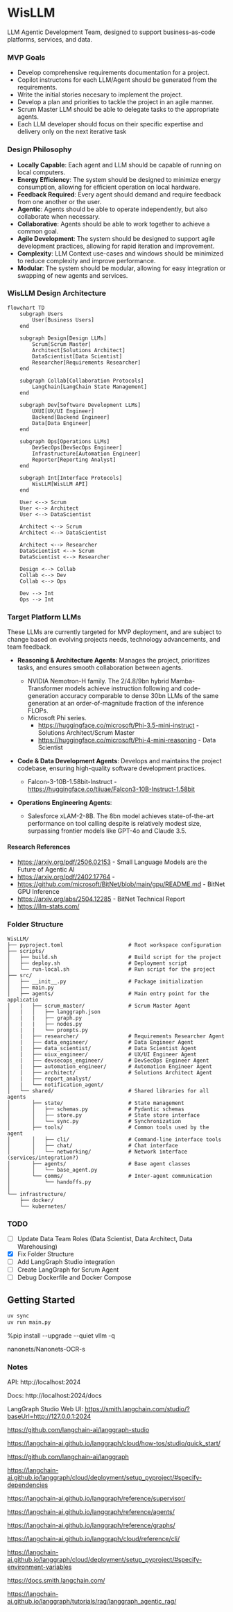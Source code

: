 # WisLLM

LLM Agentic Development Team, designed to support business-as-code platforms, services, and data.

### MVP Goals

- Develop comprehensive requirements documentation for a project.
- Copilot instructons for each LLM/Agent should be generated from the requirements.
- Write the initial stories necesary to implement the project.
- Develop a plan and priorities to tackle the project in an agile manner.
- Scrum Master LLM should be able to delegate tasks to the appropriate agents.
- Each LLM developer should focus on their specific expertise and delivery only on the next iterative task

### Design Philosophy

- **Locally Capable**: Each agent and LLM should be capable of running on local computers.
- **Energy Efficiency**: The system should be designed to minimize energy consumption, allowing for efficient operation on local hardware.
- **Feedback Required**: Every agent should demand and require feedback from one another or the user.
- **Agentic**: Agents should be able to operate independently, but also collaborate when necessary.
- **Collaborative**: Agents should be able to work together to achieve a common goal.
- **Agile Development**: The system should be designed to support agile development practices, allowing for rapid iteration and improvement.
- **Complexity**: LLM Context use-cases and windows should be minimized to reduce complexity and improve performance.
- **Modular**: The system should be modular, allowing for easy integration or swapping of new agents and services.

### WisLLM Design Architecture

```mermaid
flowchart TD
    subgraph Users
        User[Business Users]
    end

    subgraph Design[Design LLMs]
        Scrum[Scrum Master]
        Architect[Solutions Architect]
        DataScientist[Data Scientist]
        Researcher[Requirements Researcher]
    end

    subgraph Collab[Collaboration Protocols]
        LangChain[LangChain State Management]
    end

    subgraph Dev[Software Development LLMs]
        UXUI[UX/UI Engineer]
        Backend[Backend Engineer]
        Data[Data Engineer]
    end

    subgraph Ops[Operations LLMs]
        DevSecOps[DevSecOps Engineer]
        Infrastructure[Automation Engineer]
        Reporter[Reporting Analyst]
    end

    subgraph Int[Interface Protocols]
        WisLLM[WisLLM API]
    end

    User <--> Scrum
    User <--> Architect
    User <--> DataScientist

    Architect <--> Scrum
    Architect <--> DataScientist
    
    Architect <--> Researcher
    DataScientist <--> Scrum
    DataScientist <--> Researcher

    Design <--> Collab
    Collab <--> Dev
    Collab <--> Ops

    Dev --> Int
    Ops --> Int
```

### Target Platform LLMs

These LLMs are currently targeted for MVP deployment, and are subject to change based on evolving projects needs, technology advancements, and team feedback.

- **Reasoning & Architecture Agents**: Manages the project, prioritizes tasks, and ensures smooth collaboration between agents.
  - NVIDIA Nemotron-H family. The 2/4.8/9bn hybrid Mamba-Transformer models achieve instruction following and code-generation accuracy comparable to dense 30bn LLMs of the same generation at an order-of-magnitude fraction of the inference FLOPs.
  - Microsoft Phi series.
    -  https://huggingface.co/microsoft/Phi-3.5-mini-instruct - Solutions Architect/Scrum Master
    - https://huggingface.co/microsoft/Phi-4-mini-reasoning - Data Scientist

- **Code & Data Development Agents**: Develops and maintains the project codebase, ensuring high-quality software development practices.
  - Falcon-3-10B-1.58bit-Instruct - https://huggingface.co/tiiuae/Falcon3-10B-Instruct-1.58bit

- **Operations Engineering Agents**:
  - Salesforce xLAM-2-8B. The 8bn model achieves state-of-the-art performance on tool calling despite is relatively modest size, surpassing frontier models like GPT-4o and Claude 3.5.


#### Research References

- https://arxiv.org/pdf/2506.02153 - Small Language Models are the Future of Agentic AI
- https://arxiv.org/pdf/2402.17764 - 
- https://github.com/microsoft/BitNet/blob/main/gpu/README.md - BitNet GPU Inference
- https://arxiv.org/abs/2504.12285 - BitNet Technical Report
- https://llm-stats.com/

### Folder Structure

```plaintext
WisLLM/
├── pyproject.toml                     # Root workspace configuration
├── scripts/
│   ├── build.sh                       # Build script for the project
│   ├── deploy.sh                      # Deployment script
│   └── run-local.sh                   # Run script for the project
├── src/      
│   ├── __init__.py                    # Package initialization
│   ├── main.py
│   ├── agents/                        # Main entry point for the applicatio
│   |   ├── scrum_master/              # Scrum Master Agent
│   |   │   ├── langgraph.json
│   |   |   ├── graph.py
│   |   |   ├── nodes.py
│   |   |   └── prompts.py
│   |   ├── researcher/                # Requirements Researcher Agent
│   |   ├── data_engineer/             # Data Engineer Agent
│   |   ├── data_scientist/            # Data Scientist Agent
│   |   ├── uiux_engineer/             # UX/UI Engineer Agent
│   |   ├── devsecops_engineer/        # DevSecOps Engineer Agent
│   |   ├── automation_engineer/       # Automation Engineer Agent
│   |   ├── architect/                 # Solutions Architect Agent
│   |   ├── report_analyst/
│   |   └── notification_agent/
│   └── shared/                        # Shared libraries for all agents
│       ├── state/                     # State management
│       │   ├── schemas.py             # Pydantic schemas
│       │   ├── store.py               # State store interface
│       │   └── sync.py                # Synchronization
│       ├── tools/                     # Common tools used by the agent
│       │   ├── cli/                   # Command-line interface tools
│       │   ├── chat/                  # Chat interface
│       │   └── networking/            # Network interface (services/integration?)
│       ├── agents/                    # Base agent classes
│       │   └── base_agent.py
│       └── comms/                     # Inter-agent communication
│           └── handoffs.py
│
└── infrastructure/
    ├── docker/
    └── kubernetes/
```

### TODO

- [ ] Update Data Team Roles (Data Scientist, Data Architect, Data Warehousing)
- [X] Fix Folder Structure
- [ ] Add LangGraph Studio integration
- [ ] Create LangGraph for Scrum Agent
- [ ] Debug Dockerfile and Docker Compose

## Getting Started

```python
uv sync
uv run main.py
```

%pip install --upgrade --quiet  vllm -q


nanonets/Nanonets-OCR-s

### Notes

API: http://localhost:2024

Docs: http://localhost:2024/docs

LangGraph Studio Web UI: https://smith.langchain.com/studio/?baseUrl=http://127.0.0.1:2024

https://github.com/langchain-ai/langgraph-studio

https://langchain-ai.github.io/langgraph/cloud/how-tos/studio/quick_start/

https://github.com/langchain-ai/langgraph

https://langchain-ai.github.io/langgraph/cloud/deployment/setup_pyproject/#specify-dependencies

https://langchain-ai.github.io/langgraph/reference/supervisor/

https://langchain-ai.github.io/langgraph/reference/agents/

https://langchain-ai.github.io/langgraph/reference/graphs/

https://langchain-ai.github.io/langgraph/cloud/reference/cli/

https://langchain-ai.github.io/langgraph/cloud/deployment/setup_pyproject/#specify-environment-variables

https://docs.smith.langchain.com/

https://langchain-ai.github.io/langgraph/tutorials/rag/langgraph_agentic_rag/
